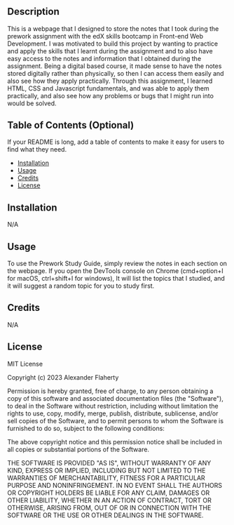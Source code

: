 # <Prework Study Guide Webpage>

## Description

This is a webpage that I designed to store the notes that I took during the prework assignment with the edX skills bootcamp in Front-end Web Development. I was motivated to build this project by wanting to practice and apply the skills that I learnt during the assignment and to also have easy access to the notes and information that I obtained during the assignment. 
Being a digital based course, it made sense to have the notes stored digitally rather than physically, so then I can access them easily and also see how they apply practically. Through this assignment, I learned HTML, CSS and Javascript fundamentals, and was able to apply them practically, and also see how any problems or bugs that I might run into would be solved.

## Table of Contents (Optional)

If your README is long, add a table of contents to make it easy for users to find what they need.

- [Installation](#installation)
- [Usage](#usage)
- [Credits](#credits)
- [License](#license)

## Installation

N/A

## Usage

To use the Prework Study Guide, simply review the notes in each section on the webpage. If you open the DevTools console on Chrome (cmd+option+I for macOS, ctrl+shift+I for windows), It will list the topics that I studied, and it will suggest a random topic for you to study first.

## Credits

N/A

## License

MIT License


Copyright (c) 2023 Alexander Flaherty


Permission is hereby granted, free of charge, to any person obtaining a copy
of this software and associated documentation files (the "Software"), to deal
in the Software without restriction, including without limitation the rights
to use, copy, modify, merge, publish, distribute, sublicense, and/or sell
copies of the Software, and to permit persons to whom the Software is
furnished to do so, subject to the following conditions:


The above copyright notice and this permission notice shall be included in all
copies or substantial portions of the Software.


THE SOFTWARE IS PROVIDED "AS IS", WITHOUT WARRANTY OF ANY KIND, EXPRESS OR
IMPLIED, INCLUDING BUT NOT LIMITED TO THE WARRANTIES OF MERCHANTABILITY,
FITNESS FOR A PARTICULAR PURPOSE AND NONINFRINGEMENT. IN NO EVENT SHALL THE
AUTHORS OR COPYRIGHT HOLDERS BE LIABLE FOR ANY CLAIM, DAMAGES OR OTHER
LIABILITY, WHETHER IN AN ACTION OF CONTRACT, TORT OR OTHERWISE, ARISING FROM,
OUT OF OR IN CONNECTION WITH THE SOFTWARE OR THE USE OR OTHER DEALINGS IN THE
SOFTWARE.
